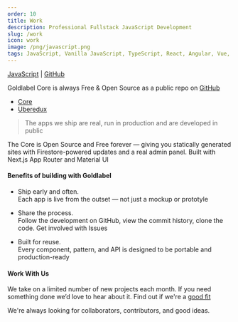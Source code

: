 ```yaml
---
order: 10
title: Work
description: Professional Fullstack JavaScript Development
slug: /work
icon: work
image: /png/javascript.png
tags: JavaScript, Vanilla JavaScript, TypeScript, React, Angular, Vue, etc, Material UI, Flash, Server Side JavaScript, Node, Gatsby, NextJS, Headless CMS
---
```


[JavaScript](/work/javascript) | [GitHub](/work/github)

Goldlabel Core is always Free & Open Source as a public repo on [GitHub](https://github.com/javascript-pro/core)

- [Core](/free/core)
- [Uberedux](/free/uberedux)

> The apps we ship are real, run in production and are developed in public

The Core is Open Source and Free forever — giving you statically generated sites with Firestore-powered updates and a real admin panel. Built with Next.js App Router and Material UI

#### Benefits of building with Goldlabel

- Ship early and often.  
  Each app is live from the outset — not just a mockup or prototyle

- Share the process.  
  Follow the development on GitHub, view the commit history, clone the code. Get involved with Issues

- Built for reuse.  
  Every component, pattern, and API is designed to be portable and production-ready

#### Work With Us

We take on a limited number of new projects each month. If you need something done we’d love to hear about it. Find out if we're a [good fit](/work/cv)

We're always looking for collaborators, contributors, and good ideas.
